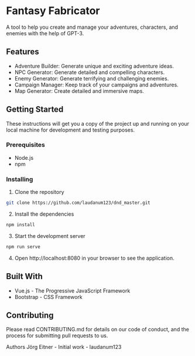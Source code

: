 # Fantasy Fabricator
A tool to help you create and manage your adventures, characters, and enemies with the help of GPT-3.

## Features
- Adventure Builder: Generate unique and exciting adventure ideas.
- NPC Generator: Generate detailed and compelling characters.
- Enemy Generator: Generate terrifying and challenging enemies.
- Campaign Manager: Keep track of your campaigns and adventures.
- Map Generator: Create detailed and immersive maps.
## Getting Started
These instructions will get you a copy of the project up and running on your local machine for development and testing purposes.

### Prerequisites
- Node.js
- npm

### Installing
1. Clone the repository
```sh
git clone https://github.com/laudanum123/dnd_master.git
```
2. Install the dependencies
```sh
npm install
```
3. Start the development server
```sh
npm run serve
```
4. Open http://localhost:8080 in your browser to see the application.

## Built With
- Vue.js - The Progressive JavaScript Framework
- Bootstrap - CSS Framework

## Contributing
Please read CONTRIBUTING.md for details on our code of conduct, and the process for submitting pull requests to us.

Authors
Jörg Eitner - Initial work - laudanum123

